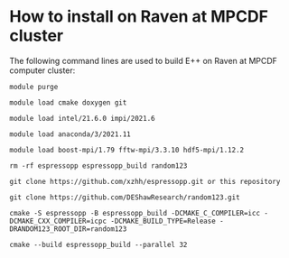 # How to install on Raven at MPCDF cluster
The following command lines are used to build E++ on Raven at MPCDF computer cluster:

	module purge
	
	module load cmake doxygen git
	
	module load intel/21.6.0 impi/2021.6
	
	module load anaconda/3/2021.11
	
	module load boost-mpi/1.79 fftw-mpi/3.3.10 hdf5-mpi/1.12.2
	
	rm -rf espressopp espressopp_build random123
	
	git clone https://github.com/xzhh/espressopp.git or this repository
	
	git clone https://github.com/DEShawResearch/random123.git
	
	cmake -S espressopp -B espressopp_build -DCMAKE_C_COMPILER=icc -DCMAKE_CXX_COMPILER=icpc -DCMAKE_BUILD_TYPE=Release -DRANDOM123_ROOT_DIR=random123
	
	cmake --build espressopp_build --parallel 32
	
